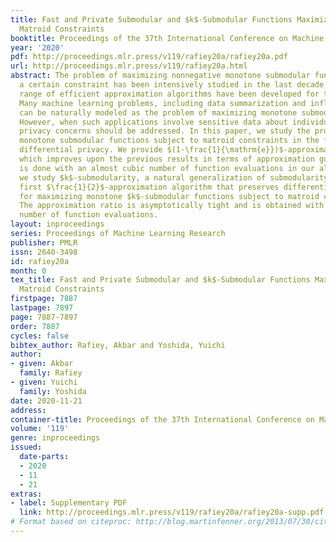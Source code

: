 ```yaml
---
title: Fast and Private Submodular and $k$-Submodular Functions Maximization with
  Matroid Constraints
booktitle: Proceedings of the 37th International Conference on Machine Learning
year: '2020'
pdf: http://proceedings.mlr.press/v119/rafiey20a/rafiey20a.pdf
url: http://proceedings.mlr.press/v119/rafiey20a.html
abstract: The problem of maximizing nonnegative monotone submodular functions under
  a certain constraint has been intensively studied in the last decade, and a wide
  range of efficient approximation algorithms have been developed for this problem.
  Many machine learning problems, including data summarization and influence maximization,
  can be naturally modeled as the problem of maximizing monotone submodular functions.
  However, when such applications involve sensitive data about individuals, their
  privacy concerns should be addressed. In this paper, we study the problem of maximizing
  monotone submodular functions subject to matroid constraints in the framework of
  differential privacy. We provide $(1-\frac{1}{\mathrm{e}})$-approximation algorithm
  which improves upon the previous results in terms of approximation guarantee. This
  is done with an almost cubic number of function evaluations in our algorithm. Moreover,
  we study $k$-submodularity, a natural generalization of submodularity. We give the
  first $\frac{1}{2}$-approximation algorithm that preserves differential privacy
  for maximizing monotone $k$-submodular functions subject to matroid constraints.
  The approximation ratio is asymptotically tight and is obtained with an almost linear
  number of function evaluations.
layout: inproceedings
series: Proceedings of Machine Learning Research
publisher: PMLR
issn: 2640-3498
id: rafiey20a
month: 0
tex_title: Fast and Private Submodular and $k$-Submodular Functions Maximization with
  Matroid Constraints
firstpage: 7887
lastpage: 7897
page: 7887-7897
order: 7887
cycles: false
bibtex_author: Rafiey, Akbar and Yoshida, Yuichi
author:
- given: Akbar
  family: Rafiey
- given: Yuichi
  family: Yoshida
date: 2020-11-21
address: 
container-title: Proceedings of the 37th International Conference on Machine Learning
volume: '119'
genre: inproceedings
issued:
  date-parts:
  - 2020
  - 11
  - 21
extras:
- label: Supplementary PDF
  link: http://proceedings.mlr.press/v119/rafiey20a/rafiey20a-supp.pdf
# Format based on citeproc: http://blog.martinfenner.org/2013/07/30/citeproc-yaml-for-bibliographies/
---
```

